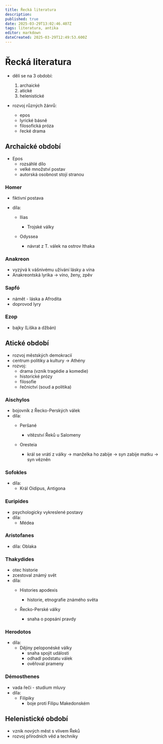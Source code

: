 ```yaml
---
title: Řecká literatura
description: 
published: true
date: 2025-03-29T13:02:46.407Z
tags: literatura, antika
editor: markdown
dateCreated: 2025-03-29T12:49:53.600Z
---
```


# Řecká literatura
- dělí se na 3 období:
	1. archaické
	2. atické 
	3. helenistické

- rozvoj různých žánrů:
	- epos
	- lyrické básně
	- filosofická próza
	- řecké drama

## Archaické období
- Epos
	- rozsáhlé dílo
	- velké množství postav
	- autorská osobnost stojí stranou

### Homer
- fiktivní postava

- díla:
	- Ilias
		- Trojské války

	- Odyssea
		- návrat z T. válek na ostrov Ithaka

### Anakreon
- vyzývá k vášnivému užívání lásky a vína
- Anakreontská lyrika -> víno, ženy, zpěv

### Sapfó
- námět - láska a Afrodita
- doprovod lyry

### Ezop
- bajky (Liška a džbán)

## Atické období
- rozvoj městských demokracií
- centrum politiky a kultury -> Athény
- rozvoj:
	- drama (vznik tragédie a komedie)
	- historické prózy
	- filosofie
	- řečnictví (soud a politika)

### Aischylos
- bojovník z Řecko-Perských válek
- díla:
	- Peršané
		- vítězství Řeků u Salomeny

	-  Oresteia
		- král se vrátí z války -> manželka ho zabije -> syn zabije matku -> syn vězněn

### Sofokles
- díla:
	- Král Oidipus, Antigona

### Euripides
- psychologicky vykreslené postavy
- díla:
	- Médea

### Aristofanes
- díla: Oblaka

### Thakydides
- otec historie
- zcestoval známý svět
- díla:
	- Histories apodexis
		- historie, etnografie známého světa

	- Řecko-Perské války
		- snaha o popsání pravdy

### Herodotos
- díla:
	- Dějiny peloponéské války
		- snaha spojit události
		- odhadl podstatu válek
		- ověřoval prameny

### Démosthenes
- vada řeči - studium mluvy
- díla:
	- Filipiky
		- boje proti Filipu Makedonském

## Helenistické období
- vznik nových měst s vlivem Řeků
- rozvoj přírodních věd a techniky